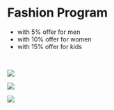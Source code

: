 # Fashion Program
- with 5% offer for men
- with 10% offer for women
- with 15% offer for kids
<br>



<kbd><img src="https://github.com/vicky-510/Fullstack-Assignments/assets/103897625/141c4d51-340f-462b-bde5-66f50d8896ea" /></kbd>

<kbd><img src="https://github.com/vicky-510/Fullstack-Assignments/assets/103897625/c21bb2db-36df-4519-8074-7ba771ac3616" /></kbd>

<kbd><img src="https://github.com/vicky-510/Fullstack-Assignments/assets/103897625/3f039f2a-ba67-4243-b220-64c563881e10" /></kbd>



